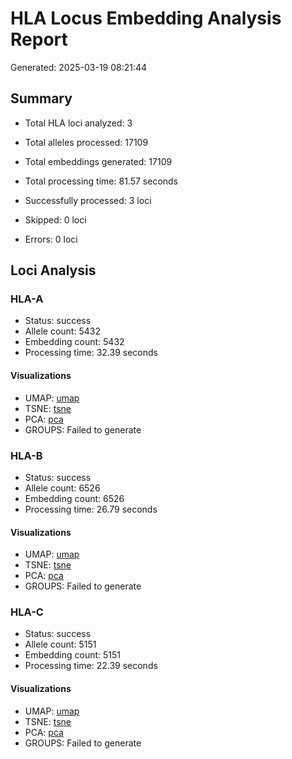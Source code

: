 # HLA Locus Embedding Analysis Report

Generated: 2025-03-19 08:21:44

## Summary

- Total HLA loci analyzed: 3
- Total alleles processed: 17109
- Total embeddings generated: 17109
- Total processing time: 81.57 seconds

- Successfully processed: 3 loci
- Skipped: 0 loci
- Errors: 0 loci

## Loci Analysis

### HLA-A

- Status: success
- Allele count: 5432
- Embedding count: 5432
- Processing time: 32.39 seconds

#### Visualizations

- UMAP: [umap](plots/hla_A_umap.png)
- TSNE: [tsne](plots/hla_A_tsne.png)
- PCA: [pca](plots/hla_A_pca.png)
- GROUPS: Failed to generate

### HLA-B

- Status: success
- Allele count: 6526
- Embedding count: 6526
- Processing time: 26.79 seconds

#### Visualizations

- UMAP: [umap](plots/hla_B_umap.png)
- TSNE: [tsne](plots/hla_B_tsne.png)
- PCA: [pca](plots/hla_B_pca.png)
- GROUPS: Failed to generate

### HLA-C

- Status: success
- Allele count: 5151
- Embedding count: 5151
- Processing time: 22.39 seconds

#### Visualizations

- UMAP: [umap](plots/hla_C_umap.png)
- TSNE: [tsne](plots/hla_C_tsne.png)
- PCA: [pca](plots/hla_C_pca.png)
- GROUPS: Failed to generate


